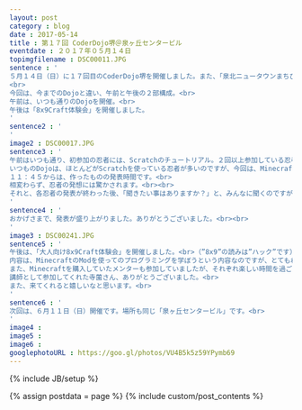 ```yaml
---
layout: post
category : blog
date : 2017-05-14
title : 第１７回 CoderDojo堺＠泉ヶ丘センタービル
eventdate : ２０１７年０５月１４日
topimgfilename : DSC00011.JPG
sentence : '
５月１４日（日）に１７回目のCoderDojo堺を開催しました。また、「泉北ニュータウンまちびらき５０周年事業」の市民委員イベントとして、初開催になります。<br>
<br>
今回は、今までのDojoと違い、午前と午後の２部構成。<br>
午前は、いつも通りのDojoを開催。<br>
午後は「8x9Craft体験会」を開催しました。
'
sentence2 : '
'
image2 : DSC00017.JPG
sentence3 : '
午前はいつも通り、初参加の忍者には、Scratchのチュートリアル。２回以上参加している忍者は、各々自由にプログラミングをしていました。<br><br>
いつものDojoは、ほとんどがScratchを使っている忍者が多いのですが、今回は、Minecraftを使っている忍者が数名いました。<br><br>
１１：４５からは、作ったものの発表時間です。<br>
相変わらず、忍者の発想には驚かされます。<br><br>
それと、各忍者の発表が終わった後、「聞きたい事はありますか？」と、みんなに聞くのですが、約１名、全忍者の発表に質問していました。<br>
'
sentence4 : '
おかげさまで、発表が盛り上がりました。ありがとうございました。<br><br>
'
image3 : DSC00241.JPG
sentence5 : '
午後は、「大人向け8x9Craft体験会」を開催しました。<br>（”8x9”の読みは”ハック”です）<br><br>
内容は、MinecraftのModを使ってのプログラミングを学ぼうという内容なのですが、とてもわかりやすい内容で、Minecraftが欲しくなりました。<br>
また、Minecraftを購入していたメンターも参加していましたが、それぞれ楽しい時間を過ごされていました。<br><br>
講師として参加してくれた寺薗さん、ありがとうございました。<br>
また、来てくれると嬉しいなと思います。<br>
'
sentence6 : '
次回は、６月１１日（日）開催です。場所も同じ「泉ヶ丘センタービル」です。<br>
'
image4 :
image5 :
image6 :
googlephotoURL : https://goo.gl/photos/VU4B5k5z59YPymb69
---
```

{% include JB/setup %}

{% assign postdata = page %}
{% include custom/post_contents %}
